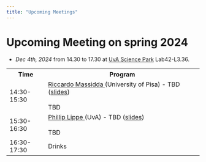 ```yaml
---
title: "Upcoming Meetings"
---
```


# Upcoming Meeting on spring 2024 

* *Dec 4th, 2024* from 14.30 to 17.30 at [UvA Science Park](https://www.uva.nl/en/shared-content/locaties/en/sciencepark/science-park.html) Lab42-L3.36.

<div style="width: 100%; font-size: smaller; text-align: center; margin-bottom: 8px; margin-top: 8px;">
</div>

<table class="schedule">
    <tr>
        <th style="width:20%">Time</th>
        <th>Program</th>
    </tr>
    <tr class="talk">
        <td>14:30-15:30</td>
        <td> <a href="https://pages.di.unipi.it/massidda/"> Riccardo Massidda </a> (University of Pisa) - TBD (<a href="">slides</a>)
        <br>
        <br>
        TBD
        </td>
    </tr>
      <tr class="talk">
        <td>15:30-16:30</td>
        <td> <a href="https://phlippe.github.io/"> Phillip Lippe </a> (UvA) - TBD (<a href="">slides</a>)
        <br>
        <br>
        TBD
        </td>
</td>
    </tr>
    <tr class="drinks">
        <td>16:30-17:30</td>
        <td>Drinks</td>
    </tr>
</table>

